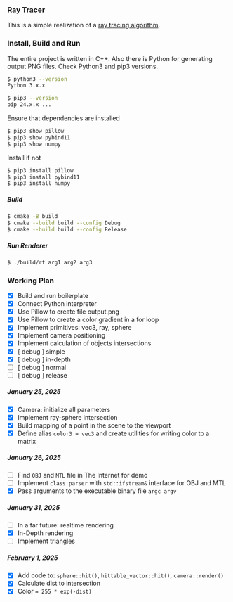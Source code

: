 ### Ray Tracer

This is a simple realization of a [ray tracing algorithm](https://en.wikipedia.org/wiki/Ray_tracing_(graphics)).

### Install, Build and Run

The entire project is written in C++. Also there is Python for generating output PNG files. Check Python3 and pip3 versions.

```bash
$ python3 --version
Python 3.x.x

$ pip3 --version
pip 24.x.x ...
```

Ensure that dependencies are installed

```bash
$ pip3 show pillow
$ pip3 show pybind11
$ pip3 show numpy
```

Install if not

```bash
$ pip3 install pillow
$ pip3 install pybind11
$ pip3 install numpy
```

##### Build

```bash
$ cmake -B build
$ cmake --build build --config Debug
$ cmake --build build --config Release
```

##### Run Renderer

```bash
$ ./build/rt arg1 arg2 arg3
```

### Working Plan

- [x] Build and run boilerplate
- [x] Connect Python interpreter
- [x] Use Pillow to create file output.png
- [x] Use Pillow to create a color gradient in a for loop
- [x] Implement primitives: vec3, ray, sphere
- [x] Implement camera positioning
- [x] Implement calculation of objects intersections
- [x] [ debug ] simple
- [x] [ debug ] in-depth
- [ ] [ debug ] normal
- [ ] [ debug ] release

##### January 25, 2025

- [x] Camera: initialize all parameters
- [x] Implement ray-sphere intersection
- [x] Build mapping of a point in the scene to the viewport
- [x] Define alias `color3 = vec3` and create utilities for writing color to a matrix

##### January 26, 2025

- [ ] Find `OBJ` and `MTL` file in The Internet for demo
- [ ] Implement `class parser` with `std::ifstream&` interface for OBJ and MTL
- [x] Pass arguments to the executable binary file `argc argv`

##### January 31, 2025

- [ ] In a far future: realtime rendering
- [x] In-Depth rendering
- [ ] Implement triangles

##### February 1, 2025

- [x] Add code to: `sphere::hit()`, `hittable_vector::hit()`, `camera::render()`
- [x] Calculate dist to intersection
- [x] Color `= 255 * exp(-dist)`
